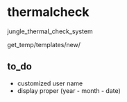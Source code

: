 # thermalcheck
 jungle_thermal_check_system


get_temp/templates/new/


## to_do

- customized user name
- display proper (year - month - date)
